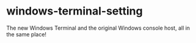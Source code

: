 # windows-terminal-setting
The new Windows Terminal and the original Windows console host, all in the same place!
